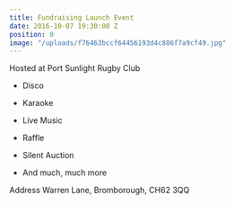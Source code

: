 ```yaml
---
title: Fundraising Launch Event
date: 2016-10-07 19:30:00 Z
position: 0
image: "/uploads/f76463bccf64456193d4c886f7a9cf49.jpg"
---
```


Hosted at Port Sunlight Rugby Club

* Disco​

* Karaoke

* Live Music

* Raffle

* Silent Auction

* And much, much more

Address
Warren Lane,
Bromborough,
CH62 3QQ